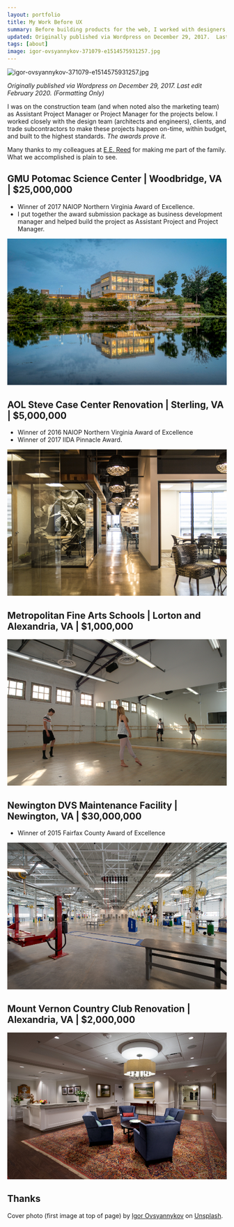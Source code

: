 ```yaml
---
layout: portfolio
title: My Work Before UX
summary: Before building products for the web, I worked with designers, engineers, superintendents and clients as a project manager, building physical products.
updated: Originally published via Wordpress on December 29, 2017.  Last edit November 26, 2019.
tags: [about]
image: igor-ovsyannykov-371079-e1514575931257.jpg
---
```


![igor-ovsyannykov-371079-e1514575931257.jpg](2017-12-29-before-ux/igor-ovsyannykov-371079-e1514575931257.jpg)

*Originally published via Wordpress on December 29, 2017.*
*Last edit February 2020. (Formatting Only)*

I was on the construction team (and when noted also the marketing team) as Assistant Project Manager or Project Manager for the projects below. I worked closely with the design team (architects and engineers), clients, and trade subcontractors to make these projects happen on-time, within budget, and built to the highest standards. *The awards prove it.*

Many thanks to my colleagues at [E.E. Reed](https://www.eereedmidatlantic.com/) for making me part of the family. What we accomplished is plain to see.

## GMU Potomac Science Center | Woodbridge, VA | $25,000,000

- Winner of 2017 NAIOP Northern Virginia Award of Excellence.
- I put together the award submission package as business development manager and helped build the project as Assistant Project and Project Manager.

![img](2017-12-29-before-ux/006_kittner-20170725-26-0802.jpg)

## AOL Steve Case Center Renovation | Sterling, VA | $5,000,000

- Winner of 2016 NAIOP Northern Virginia Award of Excellence
- Winner of 2017 IIDA Pinnacle Award.

![img](2017-12-29-before-ux/img_5866final.jpg)

## Metropolitan Fine Arts Schools | Lorton and Alexandria, VA | $1,000,000

![img](2017-12-29-before-ux/7j9a8647.jpg)

## Newington DVS Maintenance Facility | Newington, VA | $30,000,000

- Winner of 2015 Fairfax County Award of Excellence

![img](2017-12-29-before-ux/20130605_9801-1.jpg)

## Mount Vernon Country Club Renovation | Alexandria, VA | $2,000,000

![img](2017-12-29-before-ux/20140414_6473-1.jpg)

## Thanks

Cover photo (first image at top of page) by [Igor Ovsyannykov](https://unsplash.com/photos/I610NmXZwqo?utm_source=unsplash&utm_medium=referral&utm_content=creditCopyText) on [Unsplash](https://unsplash.com/?utm_source=unsplash&utm_medium=referral&utm_content=creditCopyText).
